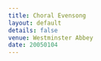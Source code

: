 ```yaml
---
title: Choral Evensong
layout: default
details: false
venue: Westminster Abbey
date: 20050104
---
```

